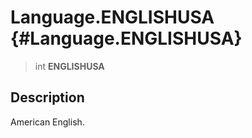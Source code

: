 Language.ENGLISHUSA {#Language.ENGLISHUSA}
===================

> int **ENGLISHUSA**

Description
-----------

American English.
